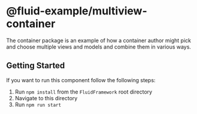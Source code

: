 # @fluid-example/multiview-container

The container package is an example of how a container author might pick and choose multiple views and models and combine them in various ways.

## Getting Started

If you want to run this component follow the following steps:

1. Run `npm install` from the `FluidFramework` root directory
2. Navigate to this directory
3. Run `npm run start`
